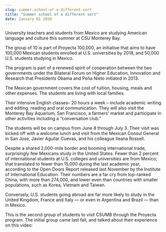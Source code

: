 ```yaml
---
slug: summer-school-of-a-different-sort
title: "Summer school of a different sort"
date: January 01 2020
---
```


<p>University teachers and students from Mexico are studying American language and culture this summer at CSU Monterey Bay. </p><p>The group of 10 is part of Proyecta 100,000, an initiative that aims to have 100,000 Mexican students enrolled at U.S. universities by 2018, and 50,000 U.S. students studying in Mexico.
</p><p>The program is part of a renewed spirit of cooperation between the two governments under the Bilateral Forum on Higher Education, Innovation and Research that Presidents Obama and Peña Nieto initiated in 2013.
</p><p>The Mexican government covers the cost of tuition, housing, meals and other expenses. The students are living with local families.
</p><p>Their intensive English classes– 20 hours a week – include academic writing and editing, reading and oral communication. They will also visit the Monterey Bay Aquarium, San Francisco, a farmers’ market and participate in other activities including a “conversation club.”
</p><p>The students will be on campus from June 8 through July 3. Their visit was kicked off with a welcome lunch and visit from the Mexican Consul General in San Jose, Javier Aguilar Cuevas, and his colleague Ileana Rossell.
</p><p>Despite a shared 2,000&#45;mile border and booming international trade, surprisingly few Mexicans study in the United States. Fewer than 2 percent of international students at U.S. colleges and universities are from Mexico; that translated to fewer than 15,000 during the last academic year, according to the Open Doors Report released last November by the Institute of International Education. Their numbers are a far cry from top&#45;ranked China, with more than 274,000, and lower even than countries with smaller populations, such as Korea, Vietnam and Taiwan.
</p><p>Conversely, U.S. students going abroad are far more likely to study in the United Kingdom, France and Italy — or even in Argentina and Brazil — than in Mexico.
</p><p>This is the second group of students to visit CSUMB through the Proyecta program. The initial group came last fall, and talked about their experience on this video:
</p>
